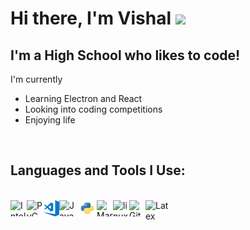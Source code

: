 # Hi there, I'm Vishal <img src="https://raw.githubusercontent.com/MartinHeinz/MartinHeinz/master/wave.gif" width="30px">

## I'm a High School who likes to code!
I'm currently
- Learning Electron and React
- Looking into coding competitions
- Enjoying life

<br>

## Languages and Tools I Use:
<br>
<img align="left" alt="Intelij IDEA" width="26px" height="26px" src="https://external-content.duckduckgo.com/iu/?u=https%3A%2F%2Fupload.wikimedia.org%2Fwikipedia%2Fcommons%2Fthumb%2Fd%2Fd5%2FIntelliJ_IDEA_Logo.svg%2F1200px-IntelliJ_IDEA_Logo.svg.png&f=1&nofb=1" /> 
<img align="left" alt="PyCharm" width="26px" height="26px" src="https://upload.wikimedia.org/wikipedia/commons/thumb/a/a1/PyCharm_Logo.svg/1024px-PyCharm_Logo.svg.png" /> 
<img align="left" alt="VS Code" width="26px" height="26px" src="https://raw.githubusercontent.com/github/explore/80688e429a7d4ef2fca1e82350fe8e3517d3494d/topics/visual-studio-code/visual-studio-code.png" /> 
<img align="left" alt="Java" width="30px" height="26px" src="https://img.icons8.com/color/240/000000/java-coffee-cup-logo.png" />
<img align="left" alt="Python" width="30px" height="26px" src="https://raw.githubusercontent.com/github/explore/80688e429a7d4ef2fca1e82350fe8e3517d3494d/topics/python/python.png" /> 
<img align="left" alt="Markdown" width="26px" height="26px" src="https://img.icons8.com/ios-filled/100/000000/markdown.png" />
<img align="left" alt="linux" width="26px" height="26px" src="https://img.icons8.com/color/96/000000/linux.png" />
<img align="left" alt="GitHub" width="26px" height="26px" src="https://external-content.duckduckgo.com/iu/?u=https%3A%2F%2Fupload.wikimedia.org%2Fwikipedia%2Fcommons%2Fthumb%2F9%2F91%2FOcticons-mark-github.svg%2F1200px-Octicons-mark-github.svg.png&f=1&nofb=1" /> 
<img align="left" alt="Latex" width="40px" src="https://external-content.duckduckgo.com/iu/?u=https%3A%2F%2Fupload.wikimedia.org%2Fwikipedia%2Fcommons%2Fthumb%2F9%2F92%2FLaTeX_logo.svg%2F1200px-LaTeX_logo.svg.png&f=1&nofb=1" />
